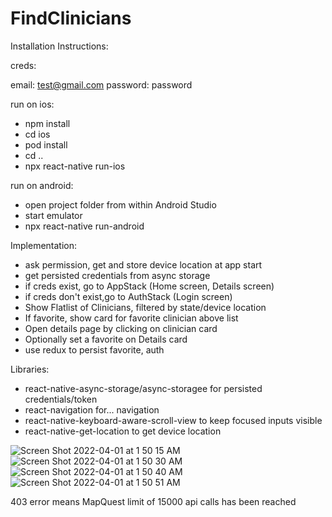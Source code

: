# FindClinicians
Installation Instructions:

creds: 

email: test@gmail.com
password: password

run on ios:

- npm install
- cd ios
- pod install
- cd ..
- npx react-native run-ios

run on android:

- open project folder from within Android Studio
- start emulator
- npx react-native run-android

Implementation:

- ask permission, get and store device location at app start
- get persisted credentials from async storage
- if creds exist, go to AppStack (Home screen, Details screen)
- if creds don't exist,go to AuthStack (Login screen)
- Show Flatlist of Clinicians, filtered by state/device location
- If favorite, show card for favorite clinician above list
- Open details page by clicking on clinician card
- Optionally set a favorite on Details card
- use redux to persist favorite, auth

Libraries:

- react-native-async-storage/async-storagee for persisted credentials/token
- react-navigation for... navigation
- react-native-keyboard-aware-scroll-view to keep focused inputs visible
- react-native-get-location to get device location

![Screen Shot 2022-04-01 at 1 50 15 AM](https://user-images.githubusercontent.com/30067876/161203060-c0d2336d-6b07-443e-a675-65b3d915ee1a.png)
![Screen Shot 2022-04-01 at 1 50 30 AM](https://user-images.githubusercontent.com/30067876/161203124-5d999046-e3e3-4c2d-ba0a-3c042f99782a.png)
![Screen Shot 2022-04-01 at 1 50 40 AM](https://user-images.githubusercontent.com/30067876/161203168-ffbecac7-4cc0-4abf-be45-940483e06e1c.png)
![Screen Shot 2022-04-01 at 1 50 51 AM](https://user-images.githubusercontent.com/30067876/161203227-42916c92-022a-471f-8c09-670c6872fddd.png)



403 error means MapQuest limit of 15000 api calls has been reached
